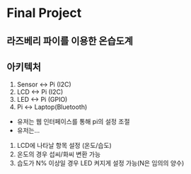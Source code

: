 # Final Project

## 라즈베리 파이를 이용한 온습도계

## 아키텍처

1. Sensor <-> Pi (I2C)
2. LCD <-> Pi (I2C)
3. LED <-> Pi (GPIO)
4. Pi <-> Laptop(Bluetooth)

* 유저는 웹 인터페이스를 통해 pi의 설정 조절
* 유저는...
1. LCD에 나타날 항목 설정 (온도/습도)
2. 온도의 경우 섭씨/화씨 변환 가능
3. 습도가 N% 이상일 경우 LED 켜지게 설정 가능(N은 임의의 양수)